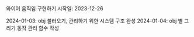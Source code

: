 와이어 움직임 구현하기
시작일: 2023-12-26 

2024-01-03: obj 불러오기, 관리하기 위한 시스템 구조 완성
2024-01-04: obj 별 그리기 동작 관리 함수 작성
